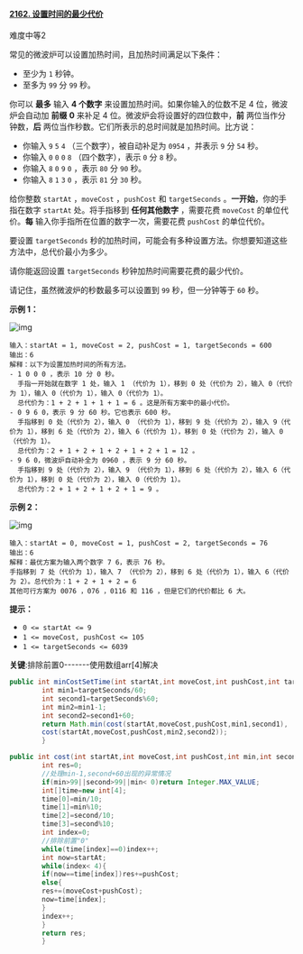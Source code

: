 #### [2162. 设置时间的最少代价](https://leetcode-cn.com/problems/minimum-cost-to-set-cooking-time/)

难度中等2

常见的微波炉可以设置加热时间，且加热时间满足以下条件：

- 至少为 `1` 秒钟。
- 至多为 `99` 分 `99` 秒。

你可以 **最多** 输入 **4 个数字** 来设置加热时间。如果你输入的位数不足 4 位，微波炉会自动加 **前缀** **0** 来补足 4 位。微波炉会将设置好的四位数中，**前** 两位当作分钟数，**后**
两位当作秒数。它们所表示的总时间就是加热时间。比方说：

- 你输入 `9` `5` `4` （三个数字），被自动补足为 `0954` ，并表示 `9` 分 `54` 秒。
- 你输入 `0` `0` `0` `8` （四个数字），表示 `0` 分 `8` 秒。
- 你输入 `8` `0` `9` `0` ，表示 `80` 分 `90` 秒。
- 你输入 `8` `1` `3` `0` ，表示 `81` 分 `30` 秒。

给你整数 `startAt` ，`moveCost` ，`pushCost` 和 `targetSeconds` 。**一开始**，你的手指在数字 `startAt` 处。将手指移到 **任何其他数字** ，需要花费 `moveCost`
的单位代价。**每** 输入你手指所在位置的数字一次，需要花费 `pushCost` 的单位代价。

要设置 `targetSeconds` 秒的加热时间，可能会有多种设置方法。你想要知道这些方法中，总代价最小为多少。

请你能返回设置 `targetSeconds` 秒钟加热时间需要花费的最少代价。

请记住，虽然微波炉的秒数最多可以设置到 `99` 秒，但一分钟等于 `60` 秒。

**示例 1：**

![img](https://assets.leetcode.com/uploads/2021/12/30/1.png)

```
输入：startAt = 1, moveCost = 2, pushCost = 1, targetSeconds = 600
输出：6
解释：以下为设置加热时间的所有方法。
- 1 0 0 0 ，表示 10 分 0 秒。
  手指一开始就在数字 1 处，输入 1 （代价为 1），移到 0 处（代价为 2），输入 0（代价为 1），输入 0（代价为 1），输入 0（代价为 1）。
  总代价为：1 + 2 + 1 + 1 + 1 = 6 。这是所有方案中的最小代价。
- 0 9 6 0，表示 9 分 60 秒。它也表示 600 秒。
  手指移到 0 处（代价为 2），输入 0 （代价为 1），移到 9 处（代价为 2），输入 9（代价为 1），移到 6 处（代价为 2），输入 6（代价为 1），移到 0 处（代价为 2），输入 0（代价为 1）。
  总代价为：2 + 1 + 2 + 1 + 2 + 1 + 2 + 1 = 12 。
- 9 6 0，微波炉自动补全为 0960 ，表示 9 分 60 秒。
  手指移到 9 处（代价为 2），输入 9 （代价为 1），移到 6 处（代价为 2），输入 6（代价为 1），移到 0 处（代价为 2），输入 0（代价为 1）。
  总代价为：2 + 1 + 2 + 1 + 2 + 1 = 9 。
```

**示例 2：**

![img](https://assets.leetcode.com/uploads/2021/12/30/2.png)

```
输入：startAt = 0, moveCost = 1, pushCost = 2, targetSeconds = 76
输出：6
解释：最优方案为输入两个数字 7 6，表示 76 秒。
手指移到 7 处（代价为 1），输入 7 （代价为 2），移到 6 处（代价为 1），输入 6（代价为 2）。总代价为：1 + 2 + 1 + 2 = 6
其他可行方案为 0076 ，076 ，0116 和 116 ，但是它们的代价都比 6 大。
```

**提示：**

- `0 <= startAt <= 9`
- `1 <= moveCost, pushCost <= 105`
- `1 <= targetSeconds <= 6039`

**关键**:排除前置0-------使用数组arr[4]解决

```java
public int minCostSetTime(int startAt,int moveCost,int pushCost,int targetSeconds){
        int min1=targetSeconds/60;
        int second1=targetSeconds%60;
        int min2=min1-1;
        int second2=second1+60;
        return Math.min(cost(startAt,moveCost,pushCost,min1,second1),
        cost(startAt,moveCost,pushCost,min2,second2));
        }

public int cost(int startAt,int moveCost,int pushCost,int min,int second){
        int res=0;
        //处理min-1,second+60出现的异常情况
        if(min>99||second>99||min< 0)return Integer.MAX_VALUE;
        int[]time=new int[4];
        time[0]=min/10;
        time[1]=min%10;
        time[2]=second/10;
        time[3]=second%10;
        int index=0;
        //排除前置"0"
        while(time[index]==0)index++;
        int now=startAt;
        while(index< 4){
        if(now==time[index])res+=pushCost;
        else{
        res+=(moveCost+pushCost);
        now=time[index];
        }
        index++;
        }
        return res;
        }
```

